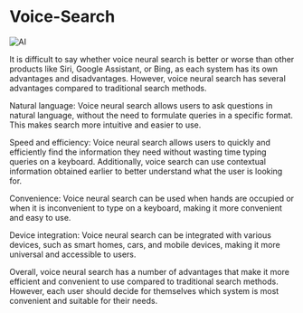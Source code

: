 # Voice-Search
![AI](https://neurosearch.ai/assets/img/github/girl.jpg) 

It is difficult to say whether voice neural search is better or worse than other products like Siri, Google Assistant, or Bing, as each system has its own advantages and disadvantages. However, voice neural search has several advantages compared to traditional search methods.

Natural language: Voice neural search allows users to ask questions in natural language, without the need to formulate queries in a specific format. This makes search more intuitive and easier to use.

Speed and efficiency: Voice neural search allows users to quickly and efficiently find the information they need without wasting time typing queries on a keyboard. Additionally, voice search can use contextual information obtained earlier to better understand what the user is looking for.

Convenience: Voice neural search can be used when hands are occupied or when it is inconvenient to type on a keyboard, making it more convenient and easy to use.

Device integration: Voice neural search can be integrated with various devices, such as smart homes, cars, and mobile devices, making it more universal and accessible to users.

Overall, voice neural search has a number of advantages that make it more efficient and convenient to use compared to traditional search methods. However, each user should decide for themselves which system is most convenient and suitable for their needs.
